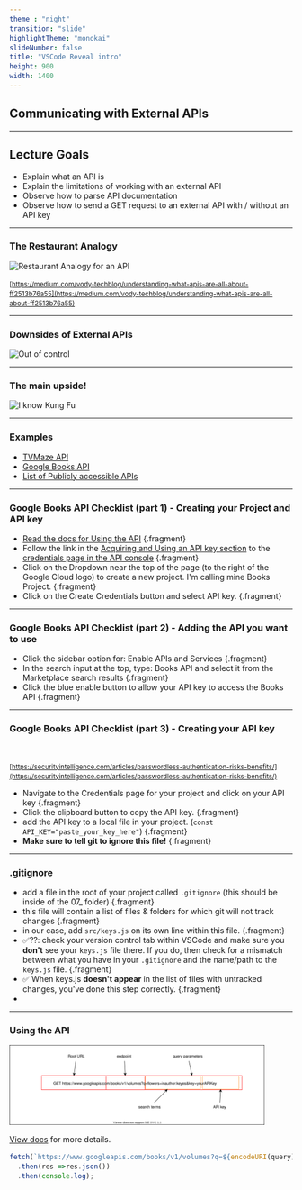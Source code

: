 ```yaml
---
theme : "night"
transition: "slide"
highlightTheme: "monokai"
slideNumber: false
title: "VSCode Reveal intro"
height: 900
width: 1400
---
```


## Communicating with External APIs

---

## Lecture Goals

-  Explain what an API is
-  Explain the limitations of working with an external API
-  Observe how to parse API documentation
-  Observe how to send a GET request to an external API with / without an API key

---

### The Restaurant Analogy

<img
  src="https://res.cloudinary.com/dlzuobe8h/image/upload/v1666290277/1_P3FqQjU7Pg5DmQEudCimuw_gac8ol.png"
  alt="Restaurant Analogy for an API"
  style="width: 90%"
/>

<small>[https://medium.com/vody-techblog/understanding-what-apis-are-all-about-ff2513b76a55](https://medium.com/vody-techblog/understanding-what-apis-are-all-about-ff2513b76a55)</small>

---

### Downsides of External APIs

<img 
  src="https://media.giphy.com/media/3ouX8b72TioOUJGmAt/giphy.gif"
  alt="Out of control"
  width="50%"
/>

---

### The main upside!

<img 
  src="https://media.giphy.com/media/3o7btNhMBytxAM6YBa/giphy.gif" 
  alt="I know Kung Fu"
  width="50%"
/>


---

### Examples

- <a href="https://www.tvmaze.com/api" target="_blank">TVMaze API</a>
- <a href="https://developers.google.com/books/docs/overview" target="_blank">Google Books API</a>
- <a href="https://github.com/toddmotto/public-apis" target="_blank">List of Publicly accessible APIs</a>

---

### Google Books API Checklist (part 1) - Creating your Project and API key

- [Read the docs for Using the API](https://developers.google.com/books/docs/v1/using) {.fragment}
- Follow the link in the [Acquiring and Using an API key section](https://developers.google.com/books/docs/v1/using#APIKey) to the [credentials page in the API console](https://console.cloud.google.com/apis/credentials) {.fragment}
- Click on the Dropdown near the top of the page (to the right of the Google Cloud logo) to create a new project. I'm calling mine Books Project. {.fragment}
- Click on the Create Credentials button and select API key. {.fragment}



---

### Google Books API Checklist (part 2) - Adding the API you want to use


- Click the sidebar option for: Enable APIs and Services {.fragment}
- In the search input at the top, type: Books API and select it from the Marketplace search results {.fragment}
- Click the blue enable button to allow your API key to access the Books API {.fragment}

---

### Google Books API Checklist (part 3) - Creating your API key

<img 
  src="https://res.cloudinary.com/dlzuobe8h/image/upload/v1666294816/Passwordless-Authentication-630x330.jpeg_frkqcr.webp"
  alt=""
/>

<small>[https://securityintelligence.com/articles/passwordless-authentication-risks-benefits/](https://securityintelligence.com/articles/passwordless-authentication-risks-benefits/)</small>

- Navigate to the Credentials page for your project and click on your API key {.fragment}
- Click the clipboard button to copy the API key. {.fragment}
- add the API key to a local file in your project. (`const API_KEY="paste_your_key_here"`) {.fragment}
- <b>Make sure to tell git to ignore this file!</b> {.fragment}

---

### .gitignore

- add a file in the root of your project called `.gitignore` (this should be inside of the 07_ folder) {.fragment}
- this file will contain a list of files & folders for which git will not track changes {.fragment}
- in our case, add `src/keys.js` on its own line within this file. {.fragment}
- ✅⁇: check your version control tab within VSCode and make sure you <b>don't</b> see your `keys.js` file there. If you do, then check for a mismatch between what you have in your `.gitignore` and the name/path to the `keys.js` file. {.fragment}
- ✅ When keys.js <b>doesn't appear</b> in the list of files with untracked changes, you've done this step correctly. {.fragment}
-

---

### Using the API

<img 
  src="./api-url-breakdown.drawio.svg"
  alt="anatomy of an API URL"
  style="width: 90%"
/>

[View docs](https://developers.google.com/books/docs/v1/using#PerformingSearch) for more details.


```js
fetch(`https://www.googleapis.com/books/v1/volumes?q=${encodeURI(query)}&key=${API_KEY}`)
  .then(res =>res.json())
  .then(console.log);
```